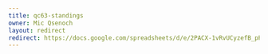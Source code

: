 ```yaml
---
title: qc63-standings
owner: Mic Qsenoch
layout: redirect
redirect: https://docs.google.com/spreadsheets/d/e/2PACX-1vRvUCyzefB_pPruDTZQSeXltDaw9DiJFYmQ7I8TPMQEHxOVVdOjAwFm3SuDVwPiGuLl9IolVY6TMpQ5/pubhtml
---
```

